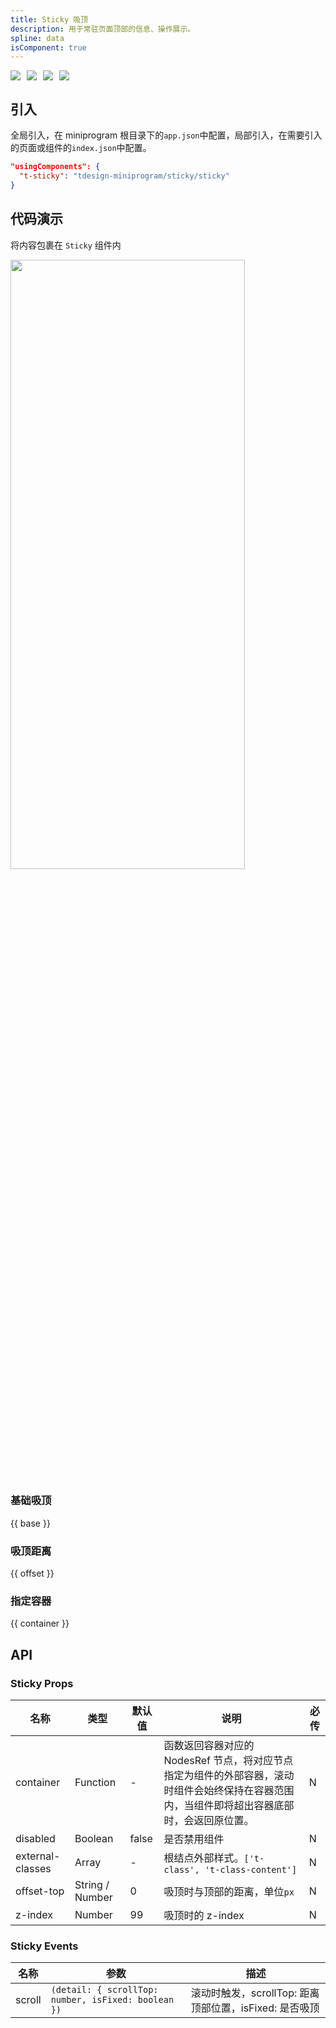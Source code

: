 ```yaml
---
title: Sticky 吸顶
description: 用于常驻页面顶部的信息、操作展示。
spline: data
isComponent: true
---
```


<span class="coverages-badge" style="margin-right: 10px"><img src="https://img.shields.io/badge/coverages%3A%20lines-87%25-blue" /></span><span class="coverages-badge" style="margin-right: 10px"><img src="https://img.shields.io/badge/coverages%3A%20functions-90%25-blue" /></span><span class="coverages-badge" style="margin-right: 10px"><img src="https://img.shields.io/badge/coverages%3A%20statements-84%25-blue" /></span><span class="coverages-badge" style="margin-right: 10px"><img src="https://img.shields.io/badge/coverages%3A%20branches-79%25-red" /></span>

## 引入

全局引入，在 miniprogram 根目录下的`app.json`中配置，局部引入，在需要引入的页面或组件的`index.json`中配置。

```json
"usingComponents": {
  "t-sticky": "tdesign-miniprogram/sticky/sticky"
}
```

## 代码演示

将内容包裹在 `Sticky` 组件内

<img src="https://tdesign.gtimg.com/miniprogram/readme/sticky.gif" width="375px" height="50%">

### 基础吸顶

{{ base }}

### 吸顶距离

{{ offset }}

### 指定容器

{{ container }}

## API

### Sticky Props

 名称               | 类型              | 默认值   | 说明                                                                          | 必传 
------------------|-----------------|-------|-----------------------------------------------------------------------------|----
 container        | Function        | -     | 函数返回容器对应的 NodesRef 节点，将对应节点指定为组件的外部容器，滚动时组件会始终保持在容器范围内，当组件即将超出容器底部时，会返回原位置。 | N  
 disabled         | Boolean         | false | 是否禁用组件                                                                      | N  
 external-classes | Array           | -     | 根结点外部样式。`['t-class', 't-class-content']`                                    | N  
 offset-top       | String / Number | 0     | 吸顶时与顶部的距离，单位`px`                                                            | N  
 z-index          | Number          | 99    | 吸顶时的 z-index                                                                | N  

### Sticky Events

 名称     | 参数                                                  | 描述                                    
--------|-----------------------------------------------------|---------------------------------------
 scroll | `(detail: { scrollTop: number, isFixed: boolean })` | 滚动时触发，scrollTop: 距离顶部位置，isFixed: 是否吸顶 
